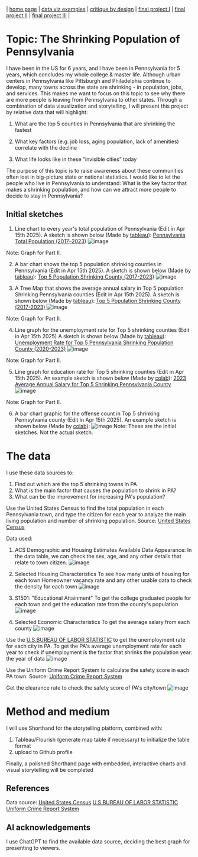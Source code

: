 | [home page](https://aa29zzjj.github.io/jerryh-online-portfolio/) | [data viz examples](https://aa29zzjj.github.io/jerryh-online-portfolio/dataviz-examples) | [critique by design](https://aa29zzjj.github.io/jerryh-online-portfolio/critique-by-design) | [final project I](https://aa29zzjj.github.io/jerryh-online-portfolio/final-project-part-one) | [final project II](https://aa29zzjj.github.io/jerryh-online-portfolio/final-project-part-two) | [final project III](https://aa29zzjj.github.io/jerryh-online-portfolio/final-project-part-three) |



# Topic: The Shrinking Population of Pennsylvania


I have been in the US for 6 years, and I have been in Pennsylvania for 5 years, which concludes my whole college & master life.
Although urban centers in Pennsylvania like Pittsburgh and Philadelphia continue to develop, many towns across the state are shrinking - in population, jobs, and services.
This makes me want to focus on this topic to see why there are more people is leaving from Pennsylvania to other states. Through a combination of data visualization and storytelling, I will present this project by relative data that will highlight:


1. What are the top 5 counties in Pennsylvania that are shrinking the fastest

2. What key factors (e.g. job loss, aging population, lack of amenities) correlate with the decline

3. What life looks like in these “invisible cities” today

The purpose of this topic is to raise awareness about these communities often lost in big-picture state or national statistics. I would like to let the people who live in Pennsylvania to understand: What is the key factor that makes a shrinking population, and how can we attract more people to decide to stay in Pennsylvania?

## Initial sketches
1. Line chart to every year's total population of Pennsylvania (Edit in Apr 15th 2025).
A sketch is shown below (Made by [tableau](https://public.tableau.com/app/discover)):
[Pennsylvania Total Population (2017–2023)](https://public.tableau.com/app/profile/jerry.huang4443/viz/PennsylvaniaTotalPopulation/Sheet1)
![image](https://github.com/user-attachments/assets/2848666c-ac2f-417d-b0e5-c9a2e1d68a6a)


Note: Graph for Part II.

2. A bar chart shows the top 5 population shrinking counties in Pennsylvania (Edit in Apr 15th 2025).
A sketch is shown below (Made by [tableau](https://public.tableau.com/app/discover)):
[Top 5 Population Shrinking County (2017-2023)](https://public.tableau.com/app/profile/jerry.huang4443/viz/PennsylvaniaTotalPopulation/Sheet2)
![image](https://github.com/user-attachments/assets/8ed9f33f-5221-432f-baa6-7f1491da3c3c)
  
4. A Tree Map that shows the average annual salary in Top 5 population Shrinking Pennsylvania counties (Edit in Apr 15th 2025).
A sketch is shown below (Made by [tableau](https://public.tableau.com/app/discover)):
[Top 5 Population Shrinking County (2017-2023)](https://public.tableau.com/app/profile/jerry.huang4443/viz/PennsylvaniaTotalPopulation/Sheet2)
![image](https://github.com/user-attachments/assets/b5492419-8fc6-47b9-98bd-20bc0fdc3454)

Note: Graph for Part II.

4. Line graph for the unemployment rate for Top 5 shrinking counties (Edit in Apr 15th 2025)
A sketch is shown below (Made by [tableau](https://public.tableau.com/app/discover)):
[Unemployment Rate for Top 5 Pennsylvania Shrinking Population County (2020-2023)](https://public.tableau.com/app/profile/jerry.huang4443/viz/Pennsylvaniainfo/Sheet3)
![image](https://github.com/user-attachments/assets/142a7d09-94f3-464e-a469-23dd3aad87dd)


Note: Graph for Part II.

5. Line graph for education rate for Top 5 shrinking counties (Edit in Apr 15th 2025).
An example sketch is shown below (Made by [colab](https://colab.research.google.com/)):
[2023 Average Annual Salary for Top 5 Shrinking Pennsylvania County](https://public.tableau.com/app/profile/jerry.huang4443/viz/Pennsylvaniainfo/Sheet1)
![image](https://github.com/user-attachments/assets/bb54700e-5673-4de5-a5cd-7f2399795ad5)

Note: Graph for Part II.

6. A bar chart graphic for the offense count in Top 5 shrinking Pennsylvania county (Edit in Apr 15th 2025).
An example sketch is shown below (Made by [colab](https://colab.research.google.com/)):
![image](https://github.com/user-attachments/assets/70554cd8-328e-41ab-b082-db4d8009400c)
Note: These are the initial sketches. Not the actual sketch.

# The data
I use these data sources to:
1. Find out which are the top 5 shrinking towns in PA
2. What is the main factor that causes the population to shrink in PA?
3. What can be the improvement for increasing PA's population?


Use the United States Census to find the total population in each Pennsylvania town, and type the citizen for each year to analyze the main living population and number of shrinking population.
Source: [United States Census](https://data.census.gov/)

Data used:
1. ACS Demographic and Housing Estimates
Available Data Appearance:
In the data table, we can check the sex, age, and any other details that relate to town citizen.
![image](https://github.com/user-attachments/assets/5ca7eca4-3f05-425f-962a-911e907b53c3)

2. Selected Housing Characteristics
To see how many units of housing for each town Homeowner vacancy rate and any other usable data to check the density for each town
![image](https://github.com/user-attachments/assets/3a2af74c-d65a-45d3-adf4-4d2dc28f1275)

3.  S1501: "Educational Attainment"
To get the college graduated people for each town and get the education rate from the county's population
![image](https://github.com/user-attachments/assets/6014526e-c187-4d5d-aeb7-0c2fc56484b2)

4. Selected Economic Characteristics
To get the average salary from each county
![image](https://github.com/user-attachments/assets/88f316ce-f1e8-44e0-b1f7-e726a4ae08e8)

Use the [U.S.BUREAU OF LABOR STATISTIC](https://www.bls.gov/) to get the unemployment rate for each city in PA.
To get the PA's average unemployment rate for each year to check if unemployment is the factor that shrinks the population
year: the year of data
![image](https://github.com/user-attachments/assets/b4cd537d-b8f1-4e39-9c5c-32496e7af09e)



Use the Uniform Crime Report System to calculate the safety score in each PA town.
Source: [Uniform Crime Report System](https://www.ucr.pa.gov/PAUCRSPUBLIC/Home/Index)

Get the clearance rate to check the safety score of PA's city/town
![image](https://github.com/user-attachments/assets/fd66dacb-44da-493d-bfa6-f24101799ff5)


# Method and medium
I will use Shorthand for the storytelling platform, combined with: 
1. Tableau/Flourish (generate map table if necessary) to initialize the table format
2. upload to Github profile

Finally, a polished Shorthand page with embedded, interactive charts and visual storytelling will be completed
## References
Data source: 
[United States Census](https://data.census.gov/)
[U.S.BUREAU OF LABOR STATISTIC](https://www.bls.gov/)
[Uniform Crime Report System](https://www.ucr.pa.gov/PAUCRSPUBLIC/Home/Index)

## AI acknowledgements
I use ChatGPT to find the available data source, deciding the best graph for presenting to viewers.
